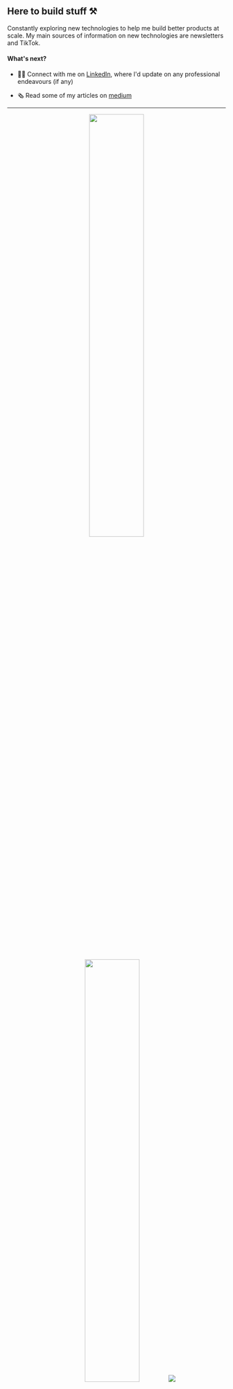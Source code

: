 ## Here to build stuff  ⚒

Constantly exploring new technologies to help me build better products at scale. My main sources of information on new technologies are newsletters and TikTok.

<!-- ### Life 🌴 
----  
🏢 | ☃️
--- | --- 
[**Indeed.com**](https://www.linkedin.com/company/indeed-com/) | Software Engineer
:) | Freelance Developer
[**ByteDance**](https://www.linkedin.com/company/bytedance/) | Data Engineer Intern
[**Shopee**](https://www.linkedin.com/company/shopee/) | Data Science Intern
[**NDR Medical**](https://www.linkedin.com/company/ndr-medical/) | Machine Learning Engineer Intern
[**GovTech Singapore**](https://www.linkedin.com/company/govtech-singapore/) | System Software Engineer Intern
[**National University of Singapore**](https://www.linkedin.com/school/national-university-of-singapore/) | Student -->

<!--
**xfated/xfated** is a ✨ _special_ ✨ repository because its `README.md` (this file) appears on your GitHub profile.

Here are some ideas to get you started:

- 🔭 I’m currently working on ...
- 🌱 I’m currently learning ...
- 👯 I’m looking to collaborate on ...
- 🤔 I’m looking for help with ...
- 💬 Ask me about ...
- 📫 How to reach me: ...
- 😄 Pronouns: ...
- ⚡ Fun fact: ...
-->

#### What's next? 
- 🙌🏼 Connect with me on [LinkedIn](https://www.linkedin.com/in/kai-yang-tay/), where I'd update on any professional endeavours (if any)
<!-- - 🌐 Visit my [porfolio website](https://xfated.github.io/portfolio-site/) for a more detailed background and my resume. -->
- 🗞 Read some of my articles on [medium](https://medium.com/@xfated)  
<!-- - 🍔 Check out the mobile app I recently launched to find places near you (with friends)! [Apple App Store](https://apps.apple.com/us/app/crumble/id6447760921), [Google Play Store](https://play.google.com/store/apps/details?id=com.xfated.crumbleapp&pli=1) -->

---
<!-- <p align = "center">
  <img src = "https://github-readme-stats.vercel.app/api?username=xfated&show_icons=true&theme=bear" width = 400>
  <img src = "https://github-readme-streak-stats.herokuapp.com?user=xfated&theme=dark&hide_border=true" width = 400>
</p> -->

<p align="center">
  <img height="50%" width="auto" src ="https://github-readme-stats.vercel.app/api?username=xfated&show_icons=true&count_private=true&theme=darcula&hide_border=true&hide=issues,contribs&bg_color=00000000">
  <img height="50%" width="auto" src ="https://github-readme-stats.vercel.app/api/top-langs/?username=xfated&layout=compact&hide_border=true&theme=darcula&bg_color=00000000&langs_count=6&hide=jupyter%20notebook,tex,css,php&exclude_repo=Pacman-AI">
  <img src ="https://github-readme-streak-stats.herokuapp.com?user=xfated&theme=darcula&hide_border=true&background=FFFFFF00">
</p>


---
#### Stuff I've used

<!-- https://simpleicons.org/ -->
Languages:  
![Python](https://img.shields.io/badge/-Python-3776AB?logo=python&logoColor=white)
![Ruby](https://img.shields.io/badge/-Ruby-E0115F?logo=ruby&logoColor=white)
![JavaScript](https://img.shields.io/badge/-JavaScript-F7DF1E?logo=javascript&logoColor=white)
![TypeScript](https://img.shields.io/badge/-TypeScript-3178C6?logo=typescript&logoColor=white)
![Golang](https://img.shields.io/badge/-Golang-00ADD8?logo=go&logoColor=white)
![java](https://img.shields.io/badge/-Java-ED8B00?logo=java&logoColor=white)
![PostgreSQL](https://img.shields.io/badge/-PostgreSQL-0064A5?logo=PostgreSQL&logoColor=white)   
Frameworks:  
![Vue](https://img.shields.io/badge/Vue.js-35495E?logo=vuedotjs&logoColor=4FC08D)
![React](https://img.shields.io/badge/-React-61DAFB?logo=react&logoColor=white)
![Next.js](https://img.shields.io/badge/-Next.js-000000?logo=Next.js&logoColor=white)
![Spring Boot](https://img.shields.io/badge/-Spring_Boot-6DB33F?logo=spring&logoColor=white)  
Others:  
![Terraform](https://img.shields.io/badge/-Terraform-7B42BC?logo=terraform&logoColor=white)
![Docker](https://img.shields.io/badge/-Docker-2496ED?logo=docker&logoColor=white)
![Kubernetes](https://img.shields.io/badge/-Kubernetes-326CE5?logo=kubernetes&logoColor=white)  
Cloud:  
![Amazon AWS](https://img.shields.io/badge/-Amazon_AWS-232F3E?logo=amazonaws&logoColor=white)
![Google Cloud Platform](https://img.shields.io/badge/-Google_Cloud_Platform-4285f4?logo=googlecloud&logoColor=white)
![Firebase](https://img.shields.io/badge/-Firebase-FFCA28?logo=firebase&logoColor=white)
![Supabase](https://img.shields.io/badge/-Supabase-3ECF8E?logo=supabase&logoColor=white)   
Machine Learning Frameworks:  
![TensorFlow](https://img.shields.io/badge/-TensorFlow-C2AD6F?logo=tensorflow&logoColor=white)
![PyTorch](https://img.shields.io/badge/-PyTorch-EE4C2C?logo=pytorch&logoColor=white)